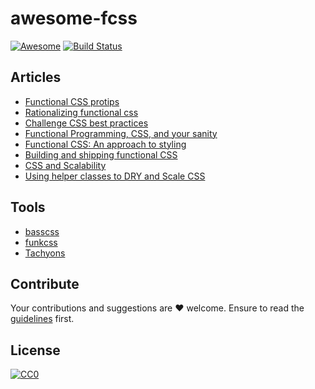 # awesome-fcss

[![Awesome](https://cdn.rawgit.com/sindresorhus/awesome/d7305f38d29fed78fa85652e3a63e154dd8e8829/media/badge.svg)](https://github.com/sindresorhus/awesome) [![Build Status](https://api.travis-ci.org/filipelinhares/awesome-fcss.svg?branch=master)](https://travis-ci.org/filipelinhares/awesome-fcss)

## Articles
- [Functional CSS protips](https://github.com/chibicode/react-functional-css-protips)
- [Rationalizing functional css](https://marcelosomers.com/writing/rationalizing-functional-css/)
- [Challenge CSS best practices](https://www.smashingmagazine.com/2013/10/challenging-css-best-practices-atomic-approach/)
- [Functional Programming, CSS, and your sanity](http://www.jon.gold/2015/07/functional-css/)
- [Functional CSS: An approach to styling](http://baatz.io/posts/functional-css/)
- [Building and shipping functional CSS](https://medium.com/@cole_peters/building-and-shipping-functional-css-4f29b947bcb9#.essrn8u63)
- [CSS and Scalability](http://mrmrs.io/writing/2016/03/24/scalable-css/)
- [Using helper classes to DRY and Scale CSS](https://www.sitepoint.com/using-helper-classes-dry-scale-css/)

## Tools
- [basscss](http://www.basscss.com/)
- [funkcss](https://github.com/filipelinhares/funkcss)
- [Tachyons](http://tachyons.io)

## Contribute
Your contributions and suggestions are :heart: welcome. Ensure to read the [guidelines](https://github.com/filipelinhares/awesome-fcss/blob/master/CONTRIBUTING.md) first.

## License
[![CC0](https://licensebuttons.net/p/zero/1.0/88x31.png)](https://creativecommons.org/publicdomain/zero/1.0/)

